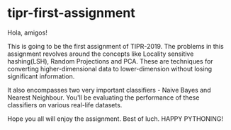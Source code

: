 # tipr-first-assignment
Hola, amigos!

This is going to be the first assignment of TIPR-2019. The problems in this assignment revolves around the concepts like Locality sensitive hashing(LSH), Random Projections and PCA. These are techniques for converting higher-dimensional data to lower-dimension without losing significant information.

It also encompasses two very important classifiers - Naive Bayes and Nearest Neighbour. You'll be evaluating the performance of these classifiers on various real-life datasets.

Hope you all will enjoy the assignment. Best of luch. HAPPY PYTHONING!
